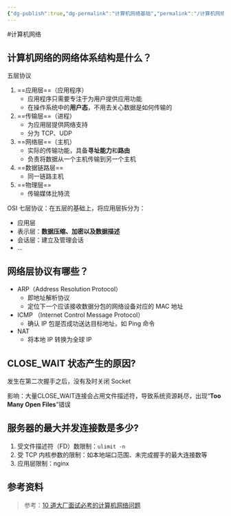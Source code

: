 ```yaml
---
{"dg-publish":true,"dg-permalink":"计算机网络基础","permalink":"/计算机网络基础/"}
---
```



#计算机网络

## 计算机网络的网络体系结构是什么？

五层协议
1. ==应用层==（应用程序）
	- 应用程序只需要专注于为用户提供应用功能
	- 在操作系统中的**用户态**，不用去关心数据是如何传输的
2. ==传输层==（进程）
	- 为应用层提供网络支持
	- 分为 TCP、UDP
3. ==网络层==（主机）
	- 实际的传输功能，具备**寻址能力**和**路由**
	- 负责将数据从一个主机传输到另一个主机
4. ==数据链路层==
	- 同一链路主机
5. ==物理层==
	- 传输媒体比特流

OSI 七层协议：在五层的基础上，将应用层拆分为：
- 应用层
- 表示层：**数据压缩、加密以及数据描述**
- 会话层：建立及管理会话
- ...

## 网络层协议有哪些？

- ARP（Address Resolution Protocol）
	- 即地址解析协议
	- 定位下一个应该接收数据分包的网络设备对应的 MAC 地址
- ICMP （Internet Control Message Protocol）
	- 确认 IP 包是否成功送达目标地址，如 Ping 命令
- NAT
	- 将本地 IP 转换为全球 IP

## CLOSE_WAIT 状态产生的原因?

发生在第二次握手之后，没有及时关闭 Socket

影响：大量CLOSE_WAIT连接会占用文件描述符，导致系统资源耗尽，出现“**Too Many Open Files**”错误

## 服务器的最大并发连接数是多少?

1. 受文件描述符（FD）数限制：`ulimit -n`
2. 受 TCP 内核参数的限制：如本地端口范围、未完成握手的最大连接数等
3. 应用层限制：nginx

## 参考资料

> 参考：[10 道大厂面试必考的计算机网络问题](https://www.bilibili.com/video/BV1gk4y1o7pX?p=1&share_medium=iphone&share_plat=ios&share_source=WEIXIN&share_tag=s_i&timestamp=1645892025&unique_k=YkrsrM0)